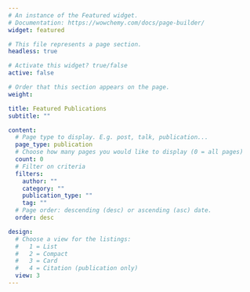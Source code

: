 ```yaml
---
# An instance of the Featured widget.
# Documentation: https://wowchemy.com/docs/page-builder/
widget: featured

# This file represents a page section.
headless: true

# Activate this widget? true/false
active: false

# Order that this section appears on the page.
weight: 

title: Featured Publications
subtitle: ""

content:
  # Page type to display. E.g. post, talk, publication...
  page_type: publication
  # Choose how many pages you would like to display (0 = all pages)
  count: 0
  # Filter on criteria
  filters:
    author: ""
    category: ""
    publication_type: ""
    tag: ""
  # Page order: descending (desc) or ascending (asc) date.
  order: desc

design:
  # Choose a view for the listings:
  #   1 = List
  #   2 = Compact
  #   3 = Card
  #   4 = Citation (publication only)
  view: 3
---
```

